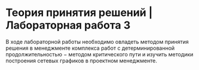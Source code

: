 # Теория принятия решений | Лабораторная работа 3

В ходе лабораторной работы необходимо овладеть методом принятия решения в менеджменте комплекса работ с детерминированной продолжительностью − методом критического пути и изучить методики построения сетевых графиков в проектном менеджменте.
